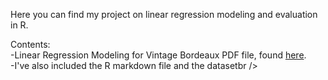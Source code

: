 Here you can find my project on linear regression modeling and evaluation in R.
<br/>


Contents:<br />
  -Linear Regression Modeling for Vintage Bordeaux PDF file, found [here](https://github.com/chrisman1015/Linear-Regression/blob/master/Linear%20Regression%20Modeling%20for%20Vintage%20Bordeaux/Linear_Regression_Modeling_for_Vintage_Bordeaux.pdf).<br />
  -I've also included the R markdown file and the datasetbr />
